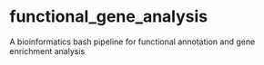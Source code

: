 # functional_gene_analysis
A bioinformatics bash pipeline for functional annotation and gene enrichment analysis
